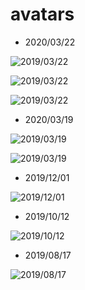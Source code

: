 # avatars

* 2020/03/22

![2019/03/22](/imgs/sonic0.png)

![2019/03/22](/imgs/sonic1.png)

![2019/03/22](/imgs/g0.jpeg)

* 2020/03/19

![2019/03/19](/imgs/cat.jpeg)

![2019/03/19](/imgs/mikey.jpeg)

* 2019/12/01

![2019/12/01](/imgs/duckduckgo.jpeg)

* 2019/10/12

![2019/10/12](/imgs/zhimajie.jpeg)

* 2019/08/17

![2019/08/17](/imgs/WechatIMG193.jpeg)
